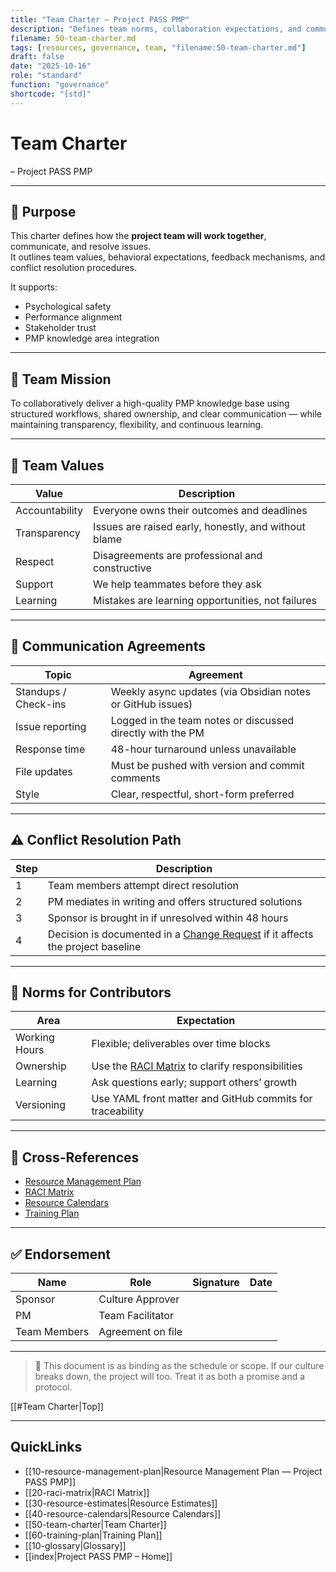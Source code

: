 ```yaml
---
title: "Team Charter — Project PASS PMP"
description: "Defines team norms, collaboration expectations, and communication agreements to support performance and psychological safety."
filename: 50-team-charter.md
tags: [resources, governance, team, "filename:50-team-charter.md"]
draft: false
date: "2025-10-16"
role: "standard"
function: "governance"
shortcode: "[std]"
---
```


# Team Charter
– Project PASS PMP

---

## 📎 Purpose

This charter defines how the **project team will work together**, communicate, and resolve issues.  
It outlines team values, behavioral expectations, feedback mechanisms, and conflict resolution procedures.

It supports:
- Psychological safety
- Performance alignment
- Stakeholder trust
- PMP knowledge area integration

---

## 🎯 Team Mission

To collaboratively deliver a high-quality PMP knowledge base using structured workflows, shared ownership, and clear communication — while maintaining transparency, flexibility, and continuous learning.

---

## 🧠 Team Values

| Value | Description |
|-------|-------------|
| Accountability | Everyone owns their outcomes and deadlines |
| Transparency | Issues are raised early, honestly, and without blame |
| Respect | Disagreements are professional and constructive |
| Support | We help teammates before they ask |
| Learning | Mistakes are learning opportunities, not failures |

---

## 📢 Communication Agreements

| Topic | Agreement |
|-------|-----------|
| Standups / Check-ins | Weekly async updates (via Obsidian notes or GitHub issues) |
| Issue reporting | Logged in the team notes or discussed directly with the PM |
| Response time | 48-hour turnaround unless unavailable |
| File updates | Must be pushed with version and commit comments |
| Style | Clear, respectful, short-form preferred |

---

## ⚠️ Conflict Resolution Path

| Step | Description |
|------|-------------|
| 1 | Team members attempt direct resolution |
| 2 | PM mediates in writing and offers structured solutions |
| 3 | Sponsor is brought in if unresolved within 48 hours |
| 4 | Decision is documented in a [Change Request](../00-project-integration-management/change-management/change-request-template.md) if it affects the project baseline |

---

## 🧩 Norms for Contributors

| Area | Expectation |
|------|-------------|
| Working Hours | Flexible; deliverables over time blocks |
| Ownership | Use the [RACI Matrix](20-raci-matrix.md) to clarify responsibilities |
| Learning | Ask questions early; support others’ growth |
| Versioning | Use YAML front matter and GitHub commits for traceability |

---

## 🔁 Cross-References

- [Resource Management Plan](10-resource-management-plan.md)  
- [RACI Matrix](20-raci-matrix.md)  
- [Resource Calendars](40-resource-calendars.md)  
- [Training Plan](60-training-plan.md)

---

## ✅ Endorsement

| Name | Role | Signature | Date |
|------|------|-----------|------|
| Sponsor | Culture Approver | | |
| PM | Team Facilitator | | |
| Team Members | Agreement on file | | |

---

> 📌 This document is as binding as the schedule or scope. If our culture breaks down, the project will too. Treat it as both a promise and a protocol.

[[#Team Charter|Top]]

---

## QuickLinks
- [[10-resource-management-plan|Resource Management Plan — Project PASS PMP]]
- [[20-raci-matrix|RACI Matrix]]
- [[30-resource-estimates|Resource Estimates]]
- [[40-resource-calendars|Resource Calendars]]
- [[50-team-charter|Team Charter]]
- [[60-training-plan|Training Plan]]
- [[10-glossary|Glossary]]
- [[index|Project PASS PMP – Home]]
